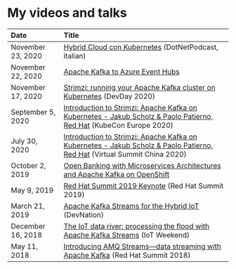 # My videos and talks

| Date          | Title |
|:--------------|:------|
| November 23, 2020 | [Hybrid Cloud con Kubernetes](https://www.spreaker.com/user/dotnetpodcast/hybrid-cloud-con-kubernetes) (DotNetPodcast, italian) |
| November 22, 2020 | [Apache Kafka to Azure Event Hubs](https://www.youtube.com/watch?v=7N3jfUAs61Q) |
| November 17, 2020 | [Strimzi: running your Apache Kafka cluster on Kubernetes](https://www.youtube.com/watch?v=RyJqt139I94&feature=youtu.be&t=17066) (DevDay 2020) |
| September 5, 2020 | [Introduction to Strimzi: Apache Kafka on Kubernetes - Jakub Scholz & Paolo Patierno, Red Hat](https://youtu.be/GSh9aHvdZco) (KubeCon Europe 2020) |
| July 30, 2020 | [Introduction to Strimzi: Apache Kafka on Kubernetes - Jakub Scholz & Paolo Patierno, Red Hat](https://youtu.be/GSh9aHvdZco) (Virtual Summit China 2020) |
| October 2, 2019 | [Open Banking with Microservices Architectures and Apache Kafka on OpenShift](https://www.youtube.com/watch?v=a8gSwOQyffo&t=94s) |
| May 9, 2019 | [Red Hat Summit 2019 Keynote](https://youtu.be/FUu4kMc0PL8?t=5793) (Red Hat Summit 2019) |
| March 21, 2019 | [Apache Kafka Streams for the Hybrid IoT](https://www.youtube.com/watch?v=zmLzDj8OgQY) (DevNation) |
| December 16, 2018 | [The IoT data river: processing the flood with Apache Kafka Streams](https://www.youtube.com/watch?v=wH1jJASiq6U) (IoT Weekend) |
| May 11, 2018 | [Introducing AMQ Streams—data streaming with Apache Kafka](https://www.youtube.com/watch?v=-izxHJQSQ7E&t=605s) (Red Hat Summit 2018) |